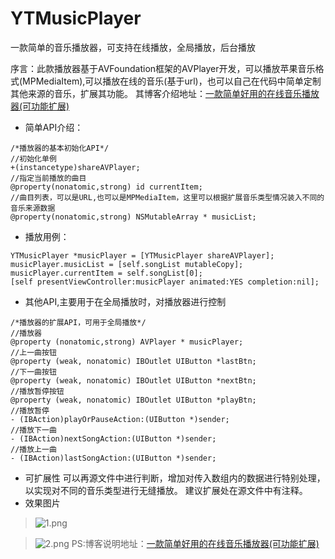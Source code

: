 # YTMusicPlayer
一款简单的音乐播放器，可支持在线播放，全局播放，后台播放


序言：此款播放器基于AVFoundation框架的AVPlayer开发，可以播放苹果音乐格式(MPMediaItem),可以播放在线的音乐(基于url)，也可以自己在代码中简单定制其他来源的音乐，扩展其功能。
其博客介绍地址：[一款简单好用的在线音乐播放器(可功能扩展)](https://www.jianshu.com/p/5fc6935e8d85)
* 简单API介绍：
```
/*播放器的基本初始化API*/
//初始化单例
+(instancetype)shareAVPlayer;
//指定当前播放的曲目
@property(nonatomic,strong) id currentItem;
//曲目列表，可以是URL,也可以是MPMediaItem，这里可以根据扩展音乐类型情况装入不同的音乐来源数据
@property(nonatomic,strong) NSMutableArray * musicList;
```
* 播放用例：
```
YTMusicPlayer *musicPlayer = [YTMusicPlayer shareAVPlayer];
musicPlayer.musicList = [self.songList mutableCopy];
musicPlayer.currentItem = self.songList[0];
[self presentViewController:musicPlayer animated:YES completion:nil];
```
* 其他API,主要用于在全局播放时，对播放器进行控制
```
/*播放器的扩展API，可用于全局播放*/
//播放器
@property (nonatomic,strong) AVPlayer * musicPlayer;
//上一曲按钮
@property (weak, nonatomic) IBOutlet UIButton *lastBtn;
//下一曲按钮
@property (weak, nonatomic) IBOutlet UIButton *nextBtn;
//播放暂停按钮
@property (weak, nonatomic) IBOutlet UIButton *playBtn;
//播放暂停
- (IBAction)playOrPauseAction:(UIButton *)sender;
//播放下一曲
- (IBAction)nextSongAction:(UIButton *)sender;
//播放上一曲
- (IBAction)lastSongAction:(UIButton *)sender;
```
* 可扩展性
可以再源文件中进行判断，增加对传入数组内的数据进行特别处理，以实现对不同的音乐类型进行无缝播放。
建议扩展处在源文件中有注释。
* 效果图片
> ![1.png](https://upload-images.jianshu.io/upload_images/2737326-67d0d37a914781bd.png?imageMogr2/auto-orient/strip%7CimageView2/2/w/1240)

> ![2.png](https://upload-images.jianshu.io/upload_images/2737326-9b5baa1da66a7124.png?imageMogr2/auto-orient/strip%7CimageView2/2/w/1240)
PS:博客说明地址：[一款简单好用的在线音乐播放器(可功能扩展)](https://www.jianshu.com/p/5fc6935e8d85)

